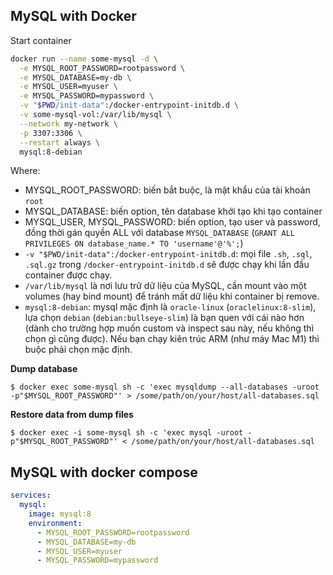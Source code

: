 ## MySQL with Docker

Start container

```sh
docker run --name some-mysql -d \
  -e MYSQL_ROOT_PASSWORD=rootpassword \
  -e MYSQL_DATABASE=my-db \
  -e MYSQL_USER=myuser \
  -e MYSQL_PASSWORD=mypassword \
  -v "$PWD/init-data":/docker-entrypoint-initdb.d \
  -v some-mysql-vol:/var/lib/mysql \
  --network my-network \
  -p 3307:3306 \
  --restart always \
  mysql:8-debian
```

Where:

* MYSQL_ROOT_PASSWORD: biến bắt buộc, là mật khẩu của tài khoản `root`
* MYSQL_DATABASE: biến option, tên database khởi tạo khi tạo container
* MYSQL_USER, MYSQL_PASSWORD: biến option, tạo user và password, đồng thời gán quyền ALL với database `MYSQL_DATABASE`
(`GRANT ALL PRIVILEGES ON database_name.* TO 'username'@'%';`)
* `-v "$PWD/init-data":/docker-entrypoint-initdb.d`: mọi file `.sh`, `.sql`, `.sql.gz` trong `/docker-entrypoint-initdb.d`
sẽ được chạy khi lần đầu container được chạy.
* `/var/lib/mysql` là nơi lưu trữ dữ liệu của MySQL, cần mount vào một volumes (hay bind mount) để tránh mất dữ liệu
khi container bị remove.
* `mysql:8-debian`: mysql mặc định là `oracle-linux` (`oraclelinux:8-slim`), lựa chọn `debian` (`debian:bullseye-slim`) là bạn quen với cái nào hơn (dành cho trường hợp
muốn custom và inspect sau này, nếu không thì chọn gì cũng được). Nếu bạn chạy kiên trúc ARM (như máy Mac M1) thì buộc phải chọn mặc định.

**Dump database**

`$ docker exec some-mysql sh -c 'exec mysqldump --all-databases -uroot -p"$MYSQL_ROOT_PASSWORD"' > /some/path/on/your/host/all-databases.sql`

**Restore data from dump files**

`$ docker exec -i some-mysql sh -c 'exec mysql -uroot -p"$MYSQL_ROOT_PASSWORD"' < /some/path/on/your/host/all-databases.sql`

## MySQL with docker compose

```yaml
services:
  mysql:
    image: mysql:8
    environment:
      - MYSQL_ROOT_PASSWORD=rootpassword
      - MYSQL_DATABASE=my-db
      - MYSQL_USER=myuser
      - MYSQL_PASSWORD=mypassword
       
```